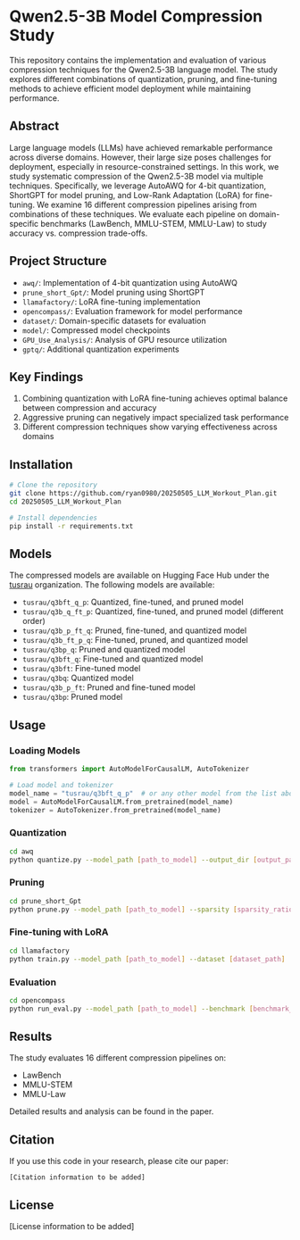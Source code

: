 # Qwen2.5-3B Model Compression Study

This repository contains the implementation and evaluation of various compression techniques for the Qwen2.5-3B language model. The study explores different combinations of quantization, pruning, and fine-tuning methods to achieve efficient model deployment while maintaining performance.

## Abstract

Large language models (LLMs) have achieved remarkable performance across diverse domains. However, their large size poses challenges for deployment, especially in resource-constrained settings. In this work, we study systematic compression of the Qwen2.5-3B model via multiple techniques. Specifically, we leverage AutoAWQ for 4-bit quantization, ShortGPT for model pruning, and Low-Rank Adaptation (LoRA) for fine-tuning. We examine 16 different compression pipelines arising from combinations of these techniques. We evaluate each pipeline on domain-specific benchmarks (LawBench, MMLU-STEM, MMLU-Law) to study accuracy vs. compression trade-offs.

## Project Structure

- `awq/`: Implementation of 4-bit quantization using AutoAWQ
- `prune_short_Gpt/`: Model pruning using ShortGPT
- `llamafactory/`: LoRA fine-tuning implementation
- `opencompass/`: Evaluation framework for model performance
- `dataset/`: Domain-specific datasets for evaluation
- `model/`: Compressed model checkpoints
- `GPU_Use_Analysis/`: Analysis of GPU resource utilization
- `gptq/`: Additional quantization experiments

## Key Findings

1. Combining quantization with LoRA fine-tuning achieves optimal balance between compression and accuracy
2. Aggressive pruning can negatively impact specialized task performance
3. Different compression techniques show varying effectiveness across domains

## Installation

```bash
# Clone the repository
git clone https://github.com/ryan0980/20250505_LLM_Workout_Plan.git
cd 20250505_LLM_Workout_Plan

# Install dependencies
pip install -r requirements.txt
```

## Models

The compressed models are available on Hugging Face Hub under the [tusrau](https://huggingface.co/tusrau) organization. The following models are available:

- `tusrau/q3bft_q_p`: Quantized, fine-tuned, and pruned model
- `tusrau/q3b_q_ft_p`: Quantized, fine-tuned, and pruned model (different order)
- `tusrau/q3b_p_ft_q`: Pruned, fine-tuned, and quantized model
- `tusrau/q3b_ft_p_q`: Fine-tuned, pruned, and quantized model
- `tusrau/q3bp_q`: Pruned and quantized model
- `tusrau/q3bft_q`: Fine-tuned and quantized model
- `tusrau/q3bft`: Fine-tuned model
- `tusrau/q3bq`: Quantized model
- `tusrau/q3b_p_ft`: Pruned and fine-tuned model
- `tusrau/q3bp`: Pruned model

## Usage

### Loading Models

```python
from transformers import AutoModelForCausalLM, AutoTokenizer

# Load model and tokenizer
model_name = "tusrau/q3bft_q_p"  # or any other model from the list above
model = AutoModelForCausalLM.from_pretrained(model_name)
tokenizer = AutoTokenizer.from_pretrained(model_name)
```

### Quantization

```bash
cd awq
python quantize.py --model_path [path_to_model] --output_dir [output_path]
```

### Pruning

```bash
cd prune_short_Gpt
python prune.py --model_path [path_to_model] --sparsity [sparsity_ratio]
```

### Fine-tuning with LoRA

```bash
cd llamafactory
python train.py --model_path [path_to_model] --dataset [dataset_path]
```

### Evaluation

```bash
cd opencompass
python run_eval.py --model_path [path_to_model] --benchmark [benchmark_name]
```

## Results

The study evaluates 16 different compression pipelines on:

- LawBench
- MMLU-STEM
- MMLU-Law

Detailed results and analysis can be found in the paper.

## Citation

If you use this code in your research, please cite our paper:

```
[Citation information to be added]
```

## License

[License information to be added]

